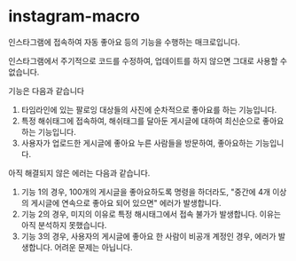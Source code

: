 # instagram-macro
인스타그램에 접속하여 자동 좋아요 등의 기능을 수행하는 매크로입니다.

인스타그램에서 주기적으로 코드를 수정하여, 업데이트를 하지 않으면 그대로 사용할 수 없습니다.

기능은 다음과 같습니다
1. 타임라인에 있는 팔로잉 대상들의 사진에 순차적으로 좋아요를 하는 기능입니다.
2. 특정 해쉬태그에 접속하여, 해쉬태그를 달아둔 게시글에 대하여 최신순으로 좋아요하는 기능입니다.
3. 사용자가 업로드한 게시글에 좋아요 누른 사람들을 방문하여, 좋아요하는 기능입니다.

아직 해결되지 않은 에러는 다음과 같습니다.
1. 기능 1의 경우, 100개의 게시글을 좋아요하도록 명령을 하더라도, "중간에 4개 이상의 게시글에 연속으로 좋아요 되어 있으면" 에러가 발생합니다.
2. 기능 2의 경우, 미지의 이유로 특정 해시태그에서 접속 불가가 발생합니다. 이유는 아직 분석하지 못했습니다.
3. 기능 3의 경우, 사용자의 게시글에 좋아요 한 사람이 비공개 계정인 경우, 에러가 발생합니다. 어려운 문제는 아닙니다.
